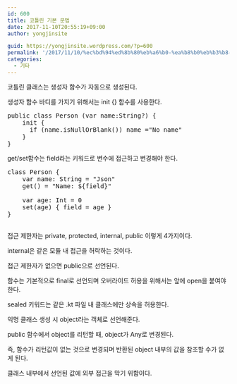 ```yaml
---
id: 600
title: 코틀린 기본 문법
date: 2017-11-10T20:55:19+09:00
author: yongjinsite

guid: https://yongjinsite.wordpress.com/?p=600
permalink: '/2017/11/10/%ec%bd%94%ed%8b%80%eb%a6%b0-%ea%b8%b0%eb%b3%b8-%eb%ac%b8%eb%b2%95/'
categories:
  - 기타
---
```

코틀린 클래스는 생성자 함수가 자동으로 생성된다.

생성자 함수 바디를 가지기 위해서는 init {} 함수를 사용한다.

<pre>public class Person (var name:String?) {
    init {
      if (name.isNullOrBlank()) name ="No name"
    }
}</pre>

get/set함수는 field라는 키워드로 변수에 접근하고 변경해야 한다.

<pre>class Person {
    var name: String = "Json"
    get() = "Name: ${field}"

    var age: Int = 0
    set(age) { field = age }
}

</pre>

접근 제한자는 private, protected, internal, public 이렇게 4가지이다.

internal은 같은 모듈 내 접근을 허락하는 것이다.

접근 제한자가 없으면 public으로 선언된다.

함수는 기본적으로 final로 선언되며 오버라이드 허용을 위해서는 앞에 open을 붙여야 한다.

sealed 키워드는 같은 .kt 파일 내 클래스에만 상속을 허용한다.

익명 클래스 생성 시 object라는 객체로 선언해준다.

public 함수에서 object를 리턴할 때, object가 Any로 변경된다.

즉, 함수가 리턴값이 없는 것으로 변경되며 반환된 object 내부의 값을 참조할 수가 없게 된다.

클래스 내부에서 선언된 값에 외부 접근을 막기 위함이다.